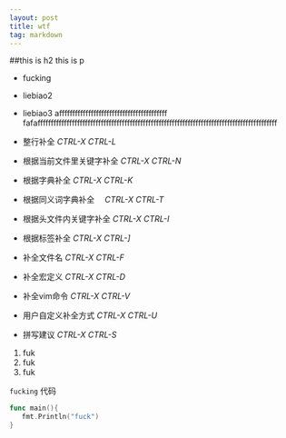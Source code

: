 ```yaml
---
layout: post
title: wtf
tag: markdown
---
```


##this is h2
this is p

* fucking
* liebiao2
* liebiao3
afffffffffffffffffffffffffffffffffffffffff
fafafffffffffffffffffffffffffffffffffffffffffffffffffffffffffffffffffffffffffffffffffffffffffff

* 整行补全                      _CTRL-X CTRL-L_
* 根据当前文件里关键字补全        _CTRL-X CTRL-N_
* 根据字典补全                  _CTRL-X CTRL-K_
* 根据同义词字典补全            　_CTRL-X CTRL-T_
* 根据头文件内关键字补全          _CTRL-X CTRL-I_
* 根据标签补全                    _CTRL-X CTRL-]_
* 补全文件名                      _CTRL-X CTRL-F_
* 补全宏定义                      _CTRL-X CTRL-D_
* 补全vim命令                     _CTRL-X CTRL-V_
* 用户自定义补全方式              _CTRL-X CTRL-U_
* 拼写建议                        _CTRL-X CTRL-S_

1. fuk
2. fuk
3. fuk

`fucking`
代码

```go
func main(){
   fmt.Println("fuck")
}
```
